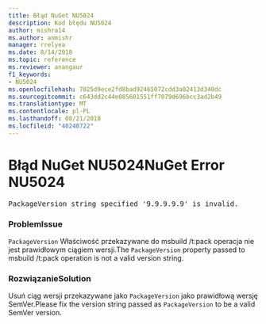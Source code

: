 ```yaml
---
title: Błąd NuGet NU5024
description: Kod błędu NU5024
author: mishra14
ms.author: anmishr
manager: rrelyea
ms.date: 8/14/2018
ms.topic: reference
ms.reviewer: anangaur
f1_keywords:
- NU5024
ms.openlocfilehash: 7025d9ece2fd8bad92465072cdd3a02413d340dc
ms.sourcegitcommit: c643dd2c44e085601551ff7079d696bcc3ad2b49
ms.translationtype: MT
ms.contentlocale: pl-PL
ms.lasthandoff: 08/21/2018
ms.locfileid: "40248722"
---
```

# <a name="nuget-error-nu5024"></a><span data-ttu-id="7dded-103">Błąd NuGet NU5024</span><span class="sxs-lookup"><span data-stu-id="7dded-103">NuGet Error NU5024</span></span>
<pre>PackageVersion string specified '9.9.9.9.9' is invalid.</pre>

### <a name="issue"></a><span data-ttu-id="7dded-104">Problem</span><span class="sxs-lookup"><span data-stu-id="7dded-104">Issue</span></span>

<span data-ttu-id="7dded-105">`PackageVersion` Właściwość przekazywane do msbuild /t:pack operacja nie jest prawidłowym ciągiem wersji.</span><span class="sxs-lookup"><span data-stu-id="7dded-105">The `PackageVersion` property passed to msbuild /t:pack operation is not a valid version string.</span></span>


### <a name="solution"></a><span data-ttu-id="7dded-106">Rozwiązanie</span><span class="sxs-lookup"><span data-stu-id="7dded-106">Solution</span></span>

<span data-ttu-id="7dded-107">Usuń ciąg wersji przekazywane jako `PackageVersion` jako prawidłową wersję SemVer.</span><span class="sxs-lookup"><span data-stu-id="7dded-107">Please fix the version string passed as `PackageVersion` to be a valid SemVer version.</span></span>

